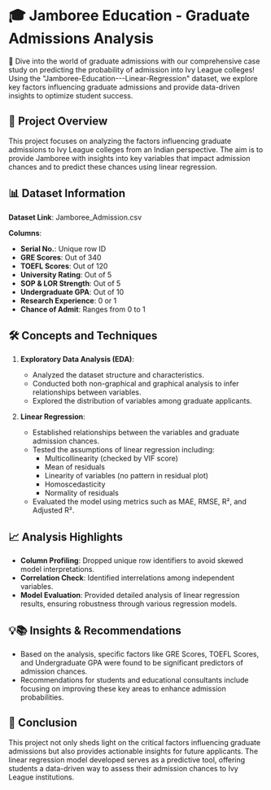 # **🎓 Jamboree Education - Graduate Admissions Analysis**

🚀 Dive into the world of graduate admissions with our comprehensive case study on predicting the probability of admission into Ivy League colleges! Using the "Jamboree-Education---Linear-Regression" dataset, we explore key factors influencing graduate admissions and provide data-driven insights to optimize student success.

## 📄 Project Overview

This project focuses on analyzing the factors influencing graduate admissions to Ivy League colleges from an Indian perspective. The aim is to provide Jamboree with insights into key variables that impact admission chances and to predict these chances using linear regression.

## 📊 Dataset Information

**Dataset Link**: Jamboree_Admission.csv

**Columns**:
  - **Serial No.**: Unique row ID
  - **GRE Scores**: Out of 340
  - **TOEFL Scores**: Out of 120
  - **University Rating**: Out of 5
  - **SOP & LOR Strength**: Out of 5
  - **Undergraduate GPA**: Out of 10
  - **Research Experience**: 0 or 1
  - **Chance of Admit**: Ranges from 0 to 1

## 🛠️ Concepts and Techniques

1. **Exploratory Data Analysis (EDA)**: 
   - Analyzed the dataset structure and characteristics.
   - Conducted both non-graphical and graphical analysis to infer relationships between variables.
   - Explored the distribution of variables among graduate applicants.

2. **Linear Regression**:
   - Established relationships between the variables and graduate admission chances.
   - Tested the assumptions of linear regression including:
     - Multicollinearity (checked by VIF score)
     - Mean of residuals
     - Linearity of variables (no pattern in residual plot)
     - Homoscedasticity
     - Normality of residuals
   - Evaluated the model using metrics such as MAE, RMSE, R², and Adjusted R².

## 📈 Analysis Highlights

- **Column Profiling**: Dropped unique row identifiers to avoid skewed model interpretations.
- **Correlation Check**: Identified interrelations among independent variables.
- **Model Evaluation**: Provided detailed analysis of linear regression results, ensuring robustness through various regression models.

## 💡📚 Insights & Recommendations

- Based on the analysis, specific factors like GRE Scores, TOEFL Scores, and Undergraduate GPA were found to be significant predictors of admission chances.
- Recommendations for students and educational consultants include focusing on improving these key areas to enhance admission probabilities.

## 💼 Conclusion

This project not only sheds light on the critical factors influencing graduate admissions but also provides actionable insights for future applicants. The linear regression model developed serves as a predictive tool, offering students a data-driven way to assess their admission chances to Ivy League institutions.
